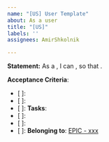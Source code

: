 ```yaml
---
name: "[US] User Template"
about: As a user
title: "[US]"
labels: ''
assignees: AmirShkolnik

---
```


**Statement:**
As a <role>, I can <capability>, so that <receive benefit>.

**Acceptance Criteria**:
- [ ]:
- [ ]:
- [ ]:
**Tasks**:
- [ ]:
- [ ]:
- [ ]:
**Belonging to**:  [EPIC -  xxx]()

